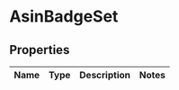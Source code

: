 # AsinBadgeSet

## Properties
Name | Type | Description | Notes
------------ | ------------- | ------------- | -------------

